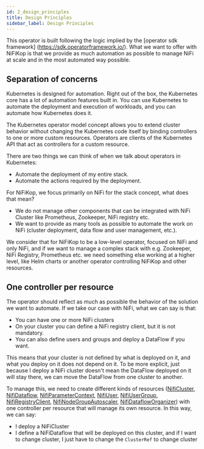 ```yaml
---
id: 2_design_principles
title: Design Principles
sidebar_label: Design Principles
---
```


This operator is built following the logic implied by the [operator sdk framework] (https://sdk.operatorframework.io/).
What we want to offer with NiFiKop is that we provide as much automation as possible to manage NiFi at scale and in the most automated way possible.

## Separation of concerns

Kubernetes is designed for automation. Right out of the box, the Kubernetes core has a lot of automation features built in. You can use Kubernetes to automate the deployment and execution of workloads, and you can automate how Kubernetes does it.

The Kubernetes operator model concept allows you to extend cluster behavior without changing the Kubernetes code itself by binding controllers to one or more custom resources. Operators are clients of the Kubernetes API that act as controllers for a custom resource.

There are two things we can think of when we talk about operators in Kubernetes:

- Automate the deployment of my entire stack.
- Automate the actions required by the deployment.

For NiFiKop, we focus primarily on NiFi for the stack concept, what does that mean?

- We do not manage other components that can be integrated with NiFi Cluster like Prometheus, Zookeeper, NiFi registry etc.
- We want to provide as many tools as possible to automate the work on NiFi (cluster deployment, data flow and user management, etc.).

We consider that for NiFiKop to be a low-level operator, focused on NiFi and only NiFi, and if we want to manage a complex stack with e.g. Zookeeper, NiFi Registry, Prometheus etc. we need something else working at a higher level, like Helm charts or another operator controlling NiFiKop and other resources.

## One controller per resource

The operator should reflect as much as possible the behavior of the solution we want to automate. If we take our case with NiFi, what we can say is that:

- You can have one or more NiFi clusters
- On your cluster you can define a NiFi registry client, but it is not mandatory.
- You can also define users and groups and deploy a DataFlow if you want.

This means that your cluster is not defined by what is deployed on it, and what you deploy on it does not depend on it.
To be more explicit, just because I deploy a NiFi cluster doesn't mean the DataFlow deployed on it will stay there, we can move the DataFlow from one cluster to another.

To manage this, we need to create different kinds of resources ([NifiCluster], [NifiDataflow], [NifiParameterContext], [NifiUser], [NifiUserGroup], [NifiRegistryClient], [NifiNodeGroupAutoscaler], [NifiDataflowOrganizer]) with one controller per resource that will manage its own resource.
In this way, we can say:

- I deploy a NiFiCluster
- I define a NiFiDataflow that will be deployed on this cluster, and if I want to change cluster, I just have to change the `ClusterRef` to change cluster


[NifiCluster]: ../5_references/1_nifi_cluster
[NifiDataflow]: ../5_references/5_nifi_dataflow
[NifiParameterContext]: ../5_references/4_nifi_parameter_context
[NifiUser]: ../5_references/2_nifi_user
[NifiUserGroup]: ../5_references/6_nifi_usergroup
[NifiRegistryClient]: ../5_references/3_nifi_registry_client
[NifiNodeGroupAutoscaler]: ../5_references/7_nifi_nodegroup_autoscaler
[NifiDataflowOrganizer]: ../5_references/8_nifi_dataflow_organizer